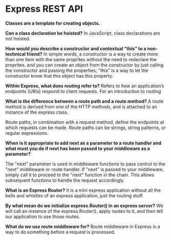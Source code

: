 # Express REST API

**Classes are a template for creating objects.**

**Can a class declaration be hoisted?**
In JavaScript, class declarations are not hoisted.

**How would you describe a constructor and contextual “this” to a non-technical friend?**
In simple words, a constructor is a way to create more than one item with the same proprites without the need to redeclare the proprites.
and you can create an object from the constructor by just calling the constructor and passing the properties; "this" is a way to let the constructor know that this object has this property.

**Within Express, what does routing refer to?**
Refers to how an application’s endpoints (URIs) respond to client requests. For an introduction to routing

**What is the difference between a route path and a route method?**
A route method is derived from one of the HTTP methods, and is attached to an instance of the express class.

Route paths, in combination with a request method, define the endpoints at which requests can be made. Route paths can be strings, string patterns, or regular expressions.

**When is it appropriate to add next as a parameter to a route handler and what must you do if next has been passed to your middleware as a parameter?**

The "next" parameter is used in middleware functions to pass control to the "next" middleware or route handler. If "next" is passed to your middleware, simply call it to proceed to the "next" function in the chain. This allows subsequent functions to handle the request accordingly.

**What is an Express Router?**
It is a mini express application without all the bells and whistles of an express application, just the routing stuff.

**By what mean do we initialize express.Router() in an express server?**
We will call an instance of the express.Router(), apply routes to it, and then tell our application to use those routes.

**What do we use route middleware for?**
Route middleware in Express is a way to do something before a request is processed.
